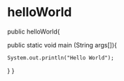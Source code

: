# helloWorld

public helloWorld{

  public static void main (String args[]){
  
    System.out.println("Hello World");
  
  }
}
